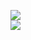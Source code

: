 [![](https://img.shields.io/badge/Made%20With-Github%20Spray-lightgrey.svg?style=for-the-badge&logo=github)](https://github.com/Annihil/github-spray#15921)  
[![](https://i.imgur.com/2DrTn0Z.gif)](https://github.com/Annihil/github-spray)